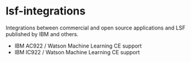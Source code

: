 # lsf-integrations
Integrations between commercial and open source applications and LSF published by IBM and others.
+ IBM AC922 / Watson Machine Learning CE support
+ IBM IC922 / Watson Machine Learning CE support

